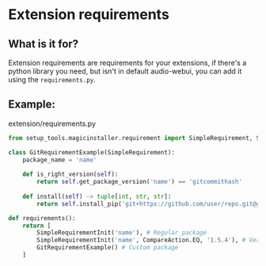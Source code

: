 # Extension requirements

## What is it for?
Extension requirements are requirements for your extensions, if there's a python library you need,
but isn't in default audio-webui, you can add it using the `requirements.py`.

## Example:
extension/requirements.py
```python
from setup_tools.magicinstaller.requirement import SimpleRequirement, SimpleRequirementInit, CompareAction

class GitRequirementExample(SimpleRequirement):
    package_name = 'name'
    
    def is_right_version(self):
        return self.get_package_version('name') == 'gitcommithash'
    
    def install(self) -> tuple[int, str, str]:
        return self.install_pip('git+https://github.com/user/repo.git@gitcommithash', 'name')

def requirements():
    return [
        SimpleRequirementInit('name'), # Regular package
        SimpleRequirementInit('name', CompareAction.EQ, '1.5.4'), # Version specific
        GitRequirementExample() # Custom package
    ]
```
